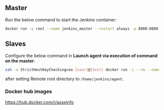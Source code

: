 ## Master

Run the below command to start the Jenkins container:

```bash
docker run -u root --name jenkins_master --restart always -p 8080:8080 -p 50000:50000 -v /var/jenkins_home:/var/jenkins_home -v /var/run/docker.sock:/var/run/docker.sock -v $HOME/.ssh:/root/.ssh asseinfo/jenkins
```

## Slaves

Configure the below command in **Launch agent via execution of command on the master**:

```bash
ssh -o StrictHostKeyChecking=no [user]@[host] docker run -i --rm --name agent --init asseinfo/jenkins-slave
```

after setting Remote root directory to `/home/jenkins/agent`.


### Docker hub images

https://hub.docker.com/r/asseinfo
